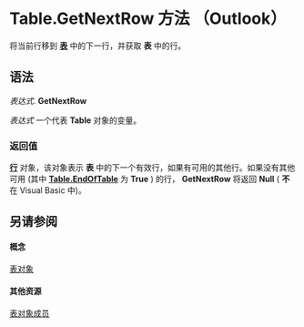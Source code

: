 
# Table.GetNextRow 方法 （Outlook）

将当前行移到 **[表](0affaafd-93fe-227a-acee-e09a86cadc20.md)** 中的下一行，并获取 **表** 中的行。


## 语法

 _表达式_. **GetNextRow**

 _表达式_ 一个代表 **Table** 对象的变量。


### 返回值

 **[行](06db3fa4-1649-48bf-3b86-ffdf99a47305.md)** 对象，该对象表示 **表** 中的下一个有效行，如果有可用的其他行。如果没有其他可用 (其中 **[Table.EndOfTable](8c185230-65ce-1b66-7b63-8de3533dea86.md)** 为 **True** ) 的行， **GetNextRow** 将返回 **Null** ( **不** 在 Visual Basic 中)。


## 另请参阅


#### 概念


[表对象](0affaafd-93fe-227a-acee-e09a86cadc20.md)
#### 其他资源


[表对象成员](bd9db35d-0738-22cf-a936-425d5a0ead87.md)